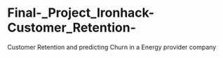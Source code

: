 # Final-_Project_Ironhack-Customer_Retention-
Customer Retention and predicting Churn in a Energy provider company
